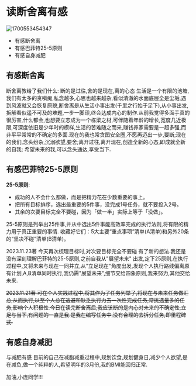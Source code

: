 # 读断舍离有感

![1700553454347](https://cdn.jsdelivr.net/gh/guazixiong/picx-images-hosting@master/1700553454347.jpg)

+ 有感断舍离
+ 有感巴菲特25-5原则
+ 有感自身减肥

## 有感断舍离
断舍离教给了我们什么: 断的是过往,舍的是现在,离的心态
生活是一个有限的池塘,我们有太多的贪嗔痴,私念越多,心思也越来越杂,看似清澈的水面底层全是尘垢,遇到风波就又会恢复原貌,断舍离是从生活小事出发(千里之行始于足下),从小事出发,拆解看似遥不可及的难题,一步一脚印,终会达成内心的制作.从前我觉得多面手真的很厉害,什么都会,也想要立志成为一个栋梁之材,可伴随着年龄的增长,宽度几近极限,可深度依旧是少年时的模样,生活的苦难随之而来,赚钱养家需要是一超多强,而非平平常常的不确定的多面.现在的我也常贪图安全圈,不愿再迈出一步,要断;现在的我们,念头纷杂,沉溺欲望,要舍;离开过往,离开现在,创造全新的心态,即成就全新的自我; 希望未来的我,可以念头通达,享受当下.

## 有感巴菲特25-5原则

**25-5原则**:
+ 成功的人不会什么都做，而是把精力花在少数重要的事上。
+ 把所有目标排序，选出最重要的5件事，没完成1号任务，就不要投入2号。
+ 其余的次要目标完全不要碰，因为「做一半」实际上等于「没做」。

25-5原则是列举出25件事,并从中选出5件事能高效率完成的执行法则,将有限的精力用于真正重要的事情.
收藏好它们：5大主要“重点事项”清单(A清单)和另外20条的“坚决不碰”清单(B清单)。

2023.11.23著
今天再次梳理目标时,对次要目标完全不要碰 有了新的想法.我还是没有深刻理解巴菲特的25-5原则,之前自我从"展望未来" 出发,定下25原则,在执行过程中,又将未来与现在一同并立,从"立足现在"角度出发,发现个人执行路线偏离原有计划,A,B清单同时执行,我仍需"展望未来",细节交给四象原则,我来努力,其他交给未来.

~~2023.11.21著
可在个人实践过程中,将其作为了任务列举了,将现在与未来任务做汇总,从而执行,以至个人总在逃避和缺乏执行力去一次性完成任务,常挑选量多的任务,影响个人积极性.今日在读完断舍离后,我应该断的是内心对未来的不确定性,立足与当下,有问题的一直是我.是我在编写任务中,没有合理的去拆分任务,即里程碑式.~~

## 有感自身减肥
与减肥有感
目前的自己在减脂减重过程中,规划饮食,规划健身日,减少个人欲望,是在减负,做一个纯粹的人,希望明年的3月份,我的BMI能回归正常.

加油,小庞同学!!!